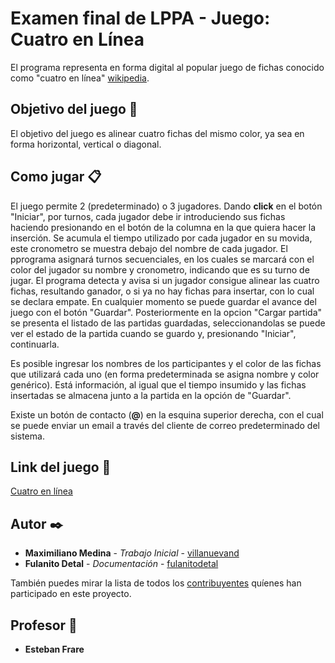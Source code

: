 # Examen final de LPPA - Juego: Cuatro en Línea

El programa representa en forma digital al popular juego de fichas conocido como "cuatro en línea" [wikipedia](https://es.wikipedia.org/wiki/Conecta_4).

## Objetivo del juego 🚀

El objetivo del juego es alinear cuatro fichas del mismo color, ya sea en forma horizontal, vertical o diagonal.

## Como jugar 📋

El juego permite 2 (predeterminado) o 3 jugadores.
Dando **click** en el botón "Iniciar", por turnos, cada jugador debe ir introduciendo sus fichas haciendo presionando en el botón de la columna en la que quiera hacer la inserción.
Se acumula el tiempo utilizado por cada jugador en su movida, este cronometro se muestra debajo del nombre de cada jugador.
El pprograma asignará turnos secuenciales, en los cuales se marcará con el color del jugador su nombre y cronometro, indicando que es su turno de jugar.
El programa detecta y avisa si un jugador consigue alinear las cuatro fichas, resultando ganador, o si ya no hay fichas para insertar, con lo cual se declara empate.
En cualquier momento se puede guardar el avance del juego con el botón "Guardar". Posteriormente en la opcion "Cargar partida" se presenta el listado de las partidas guardadas, seleccionandolas se puede ver el estado de la partida cuando se guardo y, presionando "Iniciar", continuarla.

Es posible ingresar los nombres de los participantes y el color de las fichas que utilizará cada uno (en forma predeterminada se asigna nombre y color genérico). Está información, al igual que el tiempo insumido y las fichas insertadas se almacena junto a la partida en la opción de "Guardar".

Existe un botón de contacto (**@**) en la esquina superior derecha, con el cual se puede enviar un email a través del cliente de correo predeterminado del sistema.

## Link del juego 📌

[Cuatro en línea](https://titojuan1234.github.io/test/index.html)

## Autor ✒️

* **Maximiliano Medina** - *Trabajo Inicial* - [villanuevand](https://github.com/villanuevand)
* **Fulanito Detal** - *Documentación* - [fulanitodetal](#fulanito-de-tal)

También puedes mirar la lista de todos los [contribuyentes](https://github.com/your/project/contributors) quíenes han participado en este proyecto. 

## Profesor 📄

* **Esteban Frare**